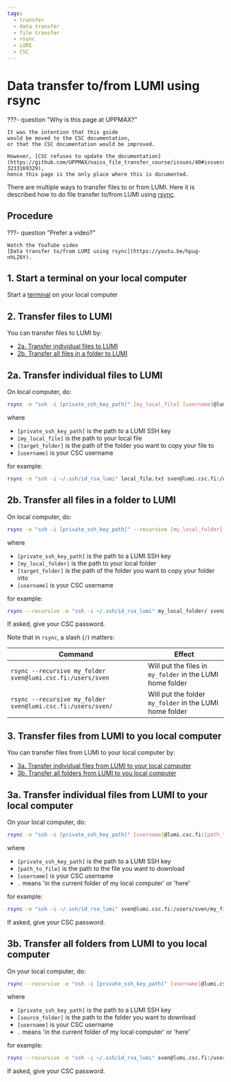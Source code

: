 ```yaml
---
tags:
  - transfer
  - data transfer
  - file transfer
  - rsync
  - LUMI
  - CSC
---
```


# Data transfer to/from LUMI using rsync

???- question "Why is this page at UPPMAX?"

    It was the intention that this guide
    would be moved to the CSC documentation,
    or that the CSC documentation would be improved.

    However, [CSC refuses to update the documentation](https://github.com/UPPMAX/naiss_file_transfer_course/issues/40#issuecomment-3233169329),
    hence this page is the only place where this is documented.

There are multiple ways to transfer files to or from LUMI.
Here it is described how to do file transfer to/from LUMI
using [rsync](../software/rsync.md).

## Procedure

???- question "Prefer a video?"

    Watch the YouTube video
    [Data transfer to/from LUMI using rsync](https://youtu.be/hpug-nhLZ6Y).

## 1. Start a terminal on your local computer

Start a [terminal](../software/terminal.md) on your local computer

## 2. Transfer files to LUMI

You can transfer files to LUMI by:

- [2a. Transfer individual files to LUMI](#2a-transfer-individual-files-to-cosmos)
- [2b. Transfer all files in a folder to LUMI](#2b-transfer-all-files-in-a-folder-to-cosmos)

## 2a. Transfer individual files to LUMI

On local computer, do:

```bash
rsync -e "ssh -i [private_ssh_key_path]" [my_local_file] [username]@lumi.csc.fi:[target_folder]/.
```

where

- `[private_ssh_key_path]` is the path to a LUMI SSH key
- `[my_local_file]` is the path to your local file
- `[target_folder]` is the path of the folder you want to copy your file to
- `[username]` is your CSC username

for example:

```bash
rsync -e "ssh -i ~/.ssh/id_rsa_lumi" local_file.txt sven@lumi.csc.fi:/users/sven/.
```

## 2b. Transfer all files in a folder to LUMI

On local computer, do:

```bash
rsync -e "ssh -i [private_ssh_key_path]" --recursive [my_local_folder] [username]@lumi.csc.fi:[target_folder]/.
```

where

- `[private_ssh_key_path]` is the path to a LUMI SSH key
- `[my_local_folder]` is the path to your local folder
- `[target_folder]` is the path of the folder you want to copy your folder into
- `[username]` is your CSC username

for example:

```bash
rsync --recursive -e "ssh -i ~/.ssh/id_rsa_lumi" my_local_folder/ sven@lumi.csc.fi:/users/sven/.
```

If asked, give your CSC password.

Note that in `rsync`, a slash (`/`) matters:

Command                                                            |Effect
-------------------------------------------------------------------|------------------------------------------------------------
`rsync --recursive my_folder sven@lumi.csc.fi:/users/sven`         |Will put the files in `my_folder` in the LUMI home folder
`rsync --recursive my_folder sven@lumi.csc.fi:/users/sven/`        |Will put the folder `my_folder` in the LUMI home folder

## 3. Transfer files from LUMI to you local computer

You can transfer files from LUMI to your local computer by:

- [3a. Transfer individual files from LUMI to your local computer](#3a-transfer-individual-files-from-cosmos-to-your-local-computer)
- [3b. Transfer all folders from LUMI to you local computer](#3b-transfer-all-folders-from-cosmos-to-you-local-computer)

## 3a. Transfer individual files from LUMI to your local computer

On your local computer, do:

```bash
rsync -e "ssh -i [private_ssh_key_path]" [username]@lumi.csc.fi:[path_to_file] .
```

where

- `[private_ssh_key_path]` is the path to a LUMI SSH key
- `[path_to_file]` is the path to the file you want to download
- `[username]` is your CSC username
- `.` means 'in the current folder of my local computer' or 'here'

for example:

```bash
rsync -e "ssh -i ~/.ssh/id_rsa_lumi" sven@lumi.csc.fi:/users/sven/my_file.txt .
```

If asked, give your CSC password.

## 3b. Transfer all folders from LUMI to you local computer

On your local computer, do:

```bash
rsync --recursive -e "ssh -i [private_ssh_key_path]" [username]@lumi.csc.fi:/[source_folder] .
```

where

- `[private_ssh_key_path]` is the path to a LUMI SSH key
- `[source_folder]` is the path to the folder you want to download
- `[username]` is your CSC username
- `.` means 'in the current folder of my local computer' or 'here'

for example:

```bash
rsync --recursive -e "ssh -i ~/.ssh/id_rsa_lumi" sven@lumi.csc.fi:/users/sven/my_folder .
```

If asked, give your CSC password.
